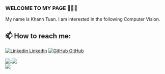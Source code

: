 ### WELCOME TO MY PAGE 👋👋👋
My name is Khanh Tuan. I am interested in the following Computer Vision.<br>
## 📫 How to reach me: 

[![Linkedin](https://i.stack.imgur.com/gVE0j.png) LinkedIn](https://www.linkedin.com/in/kh%C3%A1nh-tu%E1%BA%A5n-280696248/) [![GitHub](https://i.stack.imgur.com/tskMh.png) GitHub](https://github.com/tuan666chuoiht)



<!-- ![Viet's github stats](https://github-readme-stats-git-masterrstaa-rickstaa.vercel.app/api?username=uvipen&show_icons=true&theme=tokyonight&hide=contribs,prs,issues) -->

<a href="https://github.com/tuan666chuoiht/Emotion_Detection">
  <!-- Change the `github-readme-stats.anuraghazra1.vercel.app` to `github-readme-stats.vercel.app`  -->
<img align="center" src="https://github-readme-stats.anuraghazra1.vercel.app/api/pin/?username=tuan666chuoiht&repo=Emotion_Detection&theme=radical" />
</a>

<a href="https://github.com/tuan666chuoiht/Cifar10">
  <!-- Change the `github-readme-stats.anuraghazra1.vercel.app` to `github-readme-stats.vercel.app`  -->
<img align="center" src="https://github-readme-stats.anuraghazra1.vercel.app/api/pin/?username=tuan666chuoiht&repo=Cifar10&theme=merko" />
</a>

</br>

<a href="https://github.com/tuan666chuoiht/Rock-paper-scissors-with-mediapipe">
  <!-- Change the `github-readme-stats.anuraghazra1.vercel.app` to `github-readme-stats.vercel.app`  -->
<img align="center" src="https://github-readme-stats.anuraghazra1.vercel.app/api/pin/?username=tuan666chuoiht&repo=Rock-paper-scissors-with-mediapipe&theme=gruvbox" />
</a>

<!-- <a href="https://github.com/uvipen/Super-mario-bros-PPO-pytorch/"> -->
  <!-- Change the `github-readme-stats.anuraghazra1.vercel.app` to `github-readme-stats.vercel.app`  -->
<!--   <img align="center" src="https://github-readme-stats.anuraghazra1.vercel.app/api/pin/?username=uvipen&repo=Super-mario-bros-PPO-pytorch&theme=dark" /> -->
<!-- </a> -->

<!-- <a href="https://github.com/uvipen/Flappy-bird-deep-Q-learning-pytorch/"> -->
  <!-- Change the `github-readme-stats.anuraghazra1.vercel.app` to `github-readme-stats.vercel.app`  -->
<!--   <img align="center" src="https://github-readme-stats.anuraghazra1.vercel.app/api/pin/?username=uvipen&repo=Flappy-bird-deep-Q-learning-pytorch&theme=onedark" /> -->
<!-- </a>  -->

<!-- <a href="https://github.com/uvipen/Tetris-deep-Q-learning-pytorch/"> -->
  <!-- Change the `github-readme-stats.anuraghazra1.vercel.app` to `github-readme-stats.vercel.app`  -->
<!--   <img align="center" src="https://github-readme-stats.anuraghazra1.vercel.app/api/pin/?username=uvipen&repo=Tetris-deep-Q-learning-pytorch&theme=cobalt" /> -->
<!-- </a> -->

<!-- <a href="https://github.com/uvipen/AirGesture/"> -->
  <!-- Change the `github-readme-stats.anuraghazra1.vercel.app` to `github-readme-stats.vercel.app`  -->
<!--   <img align="center" src="https://github-readme-stats.anuraghazra1.vercel.app/api/pin/?username=uvipen&repo=AirGesture&theme=synthwave" /> -->
<!-- </a>     -->
<!-- <a href="https://github.com/uvipen/Yolo-v2-pytorch/"> -->
  <!-- Change the `github-readme-stats.anuraghazra1.vercel.app` to `github-readme-stats.vercel.app`  -->
<!--   <img align="center" src="https://github-readme-stats.anuraghazra1.vercel.app/api/pin/?username=uvipen&repo=Yolo-v2-pytorch&theme=highcontrast" /> -->
<!-- </a> -->

<!-- <a href="https://github.com/uvipen/Hierarchical-attention-networks-pytorch/"> -->
  <!-- Change the `github-readme-stats.anuraghazra1.vercel.app` to `github-readme-stats.vercel.app`  -->
<!--   <img align="center" src="https://github-readme-stats.anuraghazra1.vercel.app/api/pin/?username=uvipen&repo=Hierarchical-attention-networks-pytorch&theme=dracula" /> -->
<!-- </a>     -->

<!-- <a href="https://github.com/uvipen/Photomosaic-generator/"> -->
  <!-- Change the `github-readme-stats.anuraghazra1.vercel.app` to `github-readme-stats.vercel.app`  -->
<!--   <img align="center" src="https://github-readme-stats.anuraghazra1.vercel.app/api/pin/?username=uvipen&repo=Photomosaic-generator&theme=radical" /> -->
<!-- </a> -->

<!-- <a href="https://github.com/uvipen/Street-fighter-A3C-ICM-pytorch/"> -->
  <!-- Change the `github-readme-stats.anuraghazra1.vercel.app` to `github-readme-stats.vercel.app`  -->
<!--   <img align="center" src="https://github-readme-stats.anuraghazra1.vercel.app/api/pin/?username=uvipen&repo=Street-fighter-A3C-ICM-pytorch&theme=merko" /> -->
<!-- </a>     -->

<!-- <a href="https://github.com/uvipen/SSD-pytorch/"> -->
  <!-- Change the `github-readme-stats.anuraghazra1.vercel.app` to `github-readme-stats.vercel.app`  -->
<!--   <img align="center" src="https://github-readme-stats.anuraghazra1.vercel.app/api/pin/?username=uvipen&repo=SSD-pytorch&theme=gruvbox" /> -->
<!-- </a> -->

<!-- <a href="https://github.com/uvipen/Contra-PPO-pytorch/"> -->
  <!-- Change the `github-readme-stats.anuraghazra1.vercel.app` to `github-readme-stats.vercel.app`  -->
<!--   <img align="center" src="https://github-readme-stats.anuraghazra1.vercel.app/api/pin/?username=uvipen&repo=Contra-PPO-pytorch&theme=dark" /> -->
<!-- </a>  -->

<!-- <a href="https://github.com/uvipen/Deeplab-pytorch/"> -->
  <!-- Change the `github-readme-stats.anuraghazra1.vercel.app` to `github-readme-stats.vercel.app`  -->
<!--   <img align="center" src="https://github-readme-stats.anuraghazra1.vercel.app/api/pin/?username=uvipen&repo=Deeplab-pytorch&theme=onedark" /> -->
<!-- </a> -->

<!-- <a href="https://github.com/uvipen/Character-level-cnn-pytorch/">
  <!-- Change the `github-readme-stats.anuraghazra1.vercel.app` to `github-readme-stats.vercel.app`  -->
<!--   <img align="center" src="https://github-readme-stats.anuraghazra1.vercel.app/api/pin/?username=uvipen&repo=Character-level-cnn-pytorch&theme=cobalt" /> -->
</a>    
<!-- <a href="https://github.com/uvipen/Character-level-cnn-tensorflow/"> -->
  <!-- Change the `github-readme-stats.anuraghazra1.vercel.app` to `github-readme-stats.vercel.app`  -->
<!--   <img align="center" src="https://github-readme-stats.anuraghazra1.vercel.app/api/pin/?username=uvipen&repo=Character-level-cnn-tensorflow&theme=synthwave" /> -->
</a>

<!-- <a href="https://github.com/uvipen/Very-deep-cnn-pytorch/"> -->
  <!-- Change the `github-readme-stats.anuraghazra1.vercel.app` to `github-readme-stats.vercel.app`  -->
<!--   <img align="center" src="https://github-readme-stats.anuraghazra1.vercel.app/api/pin/?username=uvipen&repo=Very-deep-cnn-pytorch&theme=highcontrast" /> -->
</a>    
<!-- <a href="https://github.com/uvipen/Very-deep-cnn-tensorflow/">
  <!-- Change the `github-readme-stats.anuraghazra1.vercel.app` to `github-readme-stats.vercel.app`  -->
<!--   <img align="center" src="https://github-readme-stats.anuraghazra1.vercel.app/api/pin/?username=uvipen&repo=Very-deep-cnn-tensorflow&theme=dracula" /> -->
</a>
